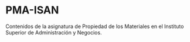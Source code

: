 # PMA-ISAN
Contenidos de la asignatura de Propiedad de los Materiales en el Instituto Superior de Administración y Negocios.
